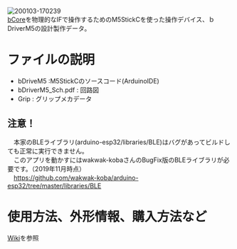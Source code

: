 ![200103-170239](https://user-images.githubusercontent.com/19830611/71720228-45bf6580-2e64-11ea-8c2a-af39c47da6c9.jpg)  
[bCore](http://vagabondworks.jp/blog-entry-158.html)を物理的なIFで操作するためのM5StickCを使った操作デバイス、ｂDriverM5の設計製作データ。

# ファイルの説明
*  bDriveM5 :M5StickCのソースコード(ArduinoIDE)
*  bDriverM5_Sch.pdf : 回路図  
*  Grip : グリップメカデータ 

## 注意！
　本家のBLEライブラリ(arduino-esp32/libraries/BLE)はバグがあってビルドしても正常に実行できません。  
　このアプリを動かすにはwakwak-kobaさんのBugFix版のBLEライブラリが必要です。（2019年11月時点）  
　https://github.com/wakwak-koba/arduino-esp32/tree/master/libraries/BLE  

# 使用方法、外形情報、購入方法など
 [Wiki](https://github.com/ymmtynk/bDriverM5/wiki)を参照  
 
